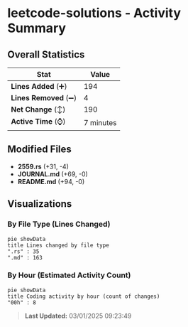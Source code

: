 # leetcode-solutions - Activity Summary 

## Overall Statistics

| Stat                   | Value                                                             |
| ---------------------- | ----------------------------------------------------------------- |
| **Lines Added** (➕)   | 194                                          |
| **Lines Removed** (➖) | 4                                        |
| **Net Change** (↕)    | 190                |
| **Active Time** (⌚)   | 7 minutes |


## Modified Files
- **2559.rs** (+31, -4)
- **JOURNAL.md** (+69, -0)
- **README.md** (+94, -0)

## Visualizations

### By File Type (Lines Changed)

```mermaid
pie showData
title Lines changed by file type
".rs" : 35
".md" : 163
```

### By Hour (Estimated Activity Count)

```mermaid
pie showData
title Coding activity by hour (count of changes)
"00h" : 8
```


> **Last Updated:** 03/01/2025 09:23:49